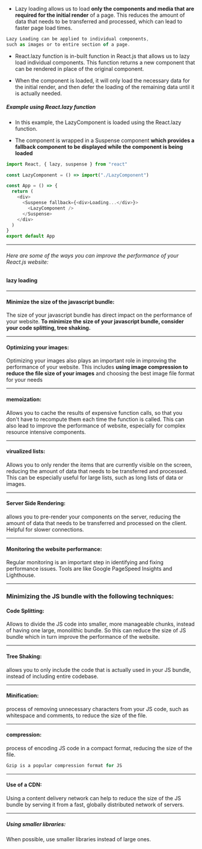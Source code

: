 - Lazy loading allows us to load <strong>only the components and media that are required for the initial render</strong> of a page. This reduces the amount of data that needs to be transferred and processed, which can lead to faster page load times.

```js
Lazy Loading can be applied to individual components,
such as images or to entire section of a page.
```

- React.lazy function is in-built function in React.js that allows us to lazy load individual components. This function returns a new component that can be rendered in place of the original component.

- When the component is loaded, it will only load the necessary data for the initial render, and then defer the loading of the remaining data until it is actually needed.

##### Example using React.lazy function

- In this example, the LazyComponent is loaded using the React.lazy function.

- The component is wrapped in a Suspense component <strong>which provides a fallback component to be displayed while the component is being loaded</strong>

```js
import React, { lazy, suspense } from "react"

const LazyComponent = () => import("./LazyComponent")

const App = () => {
  return (
    <div>
      <Suspense fallback={<div>Loading...</div>}>
        <LazyComponent />
      </Suspense>
    </div>
  )
}
export default App
```

---

###### Here are some of the ways you can improve the performance of your React.js website:

#### lazy loading

---

#### Minimize the size of the javascript bundle:

The size of your javascript bundle has direct impact on the performance of your website. <strong>To minimize the size of your javascript bundle, consider your code splitting, tree shaking.</strong>

---

#### Optimizing your images:

Optimizing your images also plays an important role in improving the performance of your website. This includes <strong>using image compression to reduce the file size of your images</strong> and choosing the best image file format for your needs

---

#### memoization:

Allows you to cache the results of expensive function calls, so that you don't have to recompute them each time the function is called. This can also lead to improve the performance of website, especially for complex resource intensive components.

---

#### virualized lists:

Allows you to only render the items that are currently visible on the screen, reducing the amount of data that needs to be transferred and processed. This can be especially useful for large lists, such as long lists of data or images.

---

#### Server Side Rendering:

allows you to pre-render your components on the server, reducing the amount of data that needs to be transferred and processed on the client. Helpful for slower connections.

---

#### Monitoring the website performance:

Regular monitoring is an important step in identifying and fixing performance issues. Tools are like Google PageSpeed Insights and Lighthouse.

---

### Minimizing the JS bundle with the following techniques:

#### Code Splitting:

Allows to divide the JS code into smaller, more manageable chunks, instead of having one large, monolithic bundle. So this can reduce the size of JS bundle which in turn improve the performance of the website.

---

#### Tree Shaking:

allows you to only include the code that is actually used in your JS bundle, instead of including entire codebase.

---

#### Minification:

process of removing unnecessary characters from your JS code, such as whitespace and comments, to reduce the size of the file.

---

#### compression:

process of encoding JS code in a compact format, reducing the size of the file.

```js
Gzip is a popular compression format for JS
```

---

#### Use of a CDN:

Using a content delivery network can help to reduce the size of the JS bundle by serving it from a fast, globally distributed network of servers.

---

##### Using smaller libraries:

When possible, use smaller libraries instead of large ones.
